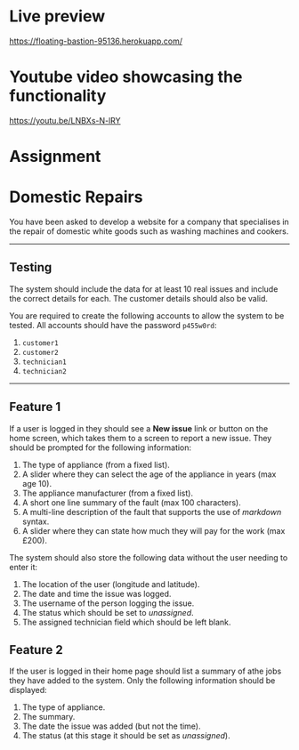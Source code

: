 # Live preview

https://floating-bastion-95136.herokuapp.com/

# Youtube video showcasing the functionality

https://youtu.be/LNBXs-N-lRY

# Assignment

# Domestic Repairs

You have been asked to develop a website for a company that specialises in the repair of domestic white goods such as washing machines and cookers.

---

## Testing

The system should include the data for at least 10 real issues and include the correct details for each. The customer details should also be valid.

You are required to create the following accounts to allow the system to be tested. All accounts should have the password `p455w0rd`:

1. `customer1`
2. `customer2`
3. `technician1`
4. `technician2`

---

## Feature 1

If a user is logged in they should see a **New issue** link or button on the home screen, which takes them to a screen to report a new issue. They should be prompted for the following information:

1. The type of appliance (from a fixed list).
2. A slider where they can select the age of the appliance in years (max age 10).
3. The appliance manufacturer (from a fixed list).
4. A short one line summary of the fault (max 100 characters).
5. A multi-line description of the fault that supports the use of _markdown_ syntax.
6. A slider where they can state how much they will pay for the work (max £200).

The system should also store the following data without the user needing to enter it:

1. The location of the user (longitude and latitude).
2. The date and time the issue was logged.
3. The username of the person logging the issue.
4. The status which should be set to _unassigned_.
5. The assigned technician field which should be left blank.

## Feature 2

If the user is logged in their home page should list a summary of athe jobs they have added to the system. Only the following information should be displayed:

1. The type of appliance.
2. The summary.
3. The date the issue was added (but not the time).
4. The status (at this stage it should be set as _unassigned_).
